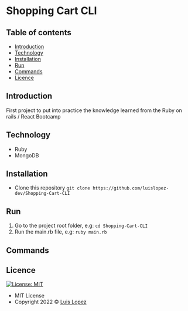 # Shopping Cart CLI

## Table of contents
* [Introduction](#introduction)
* [Technology](#technology)
* [Installation](#installation)
* [Run](#run)
* [Commands](#commands)
* [Licence](#licence)

## Introduction

First project to put into practice the knowledge learned from the Ruby on rails / React Bootcamp

## Technology
* Ruby
* MongoDB
## Installation
* Clone this repository `git clone https://github.com/luislopez-dev/Shopping-Cart-CLI`
## Run
1. Go to the project root folder, e.g: `cd Shopping-Cart-CLI`
2. Run the main.rb file, e.g: `ruby main.rb`
## Commands

## Licence
[![License: MIT](https://img.shields.io/badge/License-MIT-yellow.svg)](https://opensource.org/licenses/MIT)

* MIT License
* Copyright 2022 © [Luis Lopez](https://github.com/luislopez-dev)